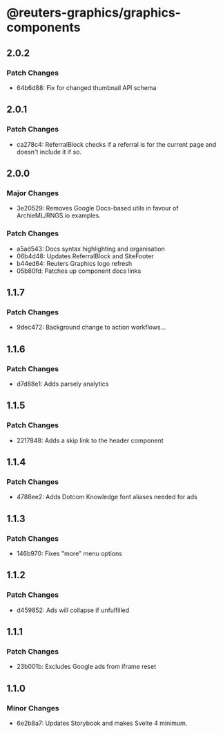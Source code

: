 # @reuters-graphics/graphics-components

## 2.0.2

### Patch Changes

- 64b6d88: Fix for changed thumbnail API schema

## 2.0.1

### Patch Changes

- ca278c4: ReferralBlock checks if a referral is for the current page and doesn't include it if so.

## 2.0.0

### Major Changes

- 3e20529: Removes Google Docs-based utils in favour of ArchieML/RNGS.io examples.

### Patch Changes

- a5ad543: Docs syntax highlighting and organisation
- 06b4d48: Updates ReferralBlock and SiteFooter
- b44ed64: Reuters Graphics logo refresh
- 05b80fd: Patches up component docs links

## 1.1.7

### Patch Changes

- 9dec472: Background change to action workflows...

## 1.1.6

### Patch Changes

- d7d88e1: Adds parsely analytics

## 1.1.5

### Patch Changes

- 2217848: Adds a skip link to the header component

## 1.1.4

### Patch Changes

- 4788ee2: Adds Dotcom Knowledge font aliases needed for ads

## 1.1.3

### Patch Changes

- 146b970: Fixes "more" menu options

## 1.1.2

### Patch Changes

- d459852: Ads will collapse if unfulfilled

## 1.1.1

### Patch Changes

- 23b001b: Excludes Google ads from iframe reset

## 1.1.0

### Minor Changes

- 6e2b8a7: Updates Storybook and makes Svelte 4 minimum.

